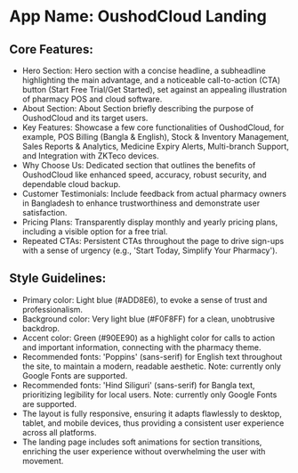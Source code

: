 # **App Name**: OushodCloud Landing

## Core Features:

- Hero Section: Hero section with a concise headline, a subheadline highlighting the main advantage, and a noticeable call-to-action (CTA) button (Start Free Trial/Get Started), set against an appealing illustration of pharmacy POS and cloud software.
- About Section: About Section briefly describing the purpose of OushodCloud and its target users.
- Key Features: Showcase a few core functionalities of OushodCloud, for example, POS Billing (Bangla & English), Stock & Inventory Management, Sales Reports & Analytics, Medicine Expiry Alerts, Multi-branch Support, and Integration with ZKTeco devices.
- Why Choose Us: Dedicated section that outlines the benefits of OushodCloud like enhanced speed, accuracy, robust security, and dependable cloud backup.
- Customer Testimonials: Include feedback from actual pharmacy owners in Bangladesh to enhance trustworthiness and demonstrate user satisfaction.
- Pricing Plans: Transparently display monthly and yearly pricing plans, including a visible option for a free trial.
- Repeated CTAs: Persistent CTAs throughout the page to drive sign-ups with a sense of urgency (e.g., 'Start Today, Simplify Your Pharmacy').

## Style Guidelines:

- Primary color: Light blue (#ADD8E6), to evoke a sense of trust and professionalism.
- Background color: Very light blue (#F0F8FF) for a clean, unobtrusive backdrop.
- Accent color: Green (#90EE90) as a highlight color for calls to action and important information, connecting with the pharmacy theme. 
- Recommended fonts: 'Poppins' (sans-serif) for English text throughout the site, to maintain a modern, readable aesthetic.  Note: currently only Google Fonts are supported.
- Recommended fonts: 'Hind Siliguri' (sans-serif) for Bangla text, prioritizing legibility for local users. Note: currently only Google Fonts are supported.
- The layout is fully responsive, ensuring it adapts flawlessly to desktop, tablet, and mobile devices, thus providing a consistent user experience across all platforms.
- The landing page includes soft animations for section transitions, enriching the user experience without overwhelming the user with movement.